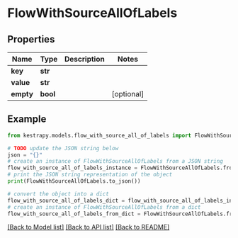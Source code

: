 # FlowWithSourceAllOfLabels


## Properties

Name | Type | Description | Notes
------------ | ------------- | ------------- | -------------
**key** | **str** |  | 
**value** | **str** |  | 
**empty** | **bool** |  | [optional] 

## Example

```python
from kestrapy.models.flow_with_source_all_of_labels import FlowWithSourceAllOfLabels

# TODO update the JSON string below
json = "{}"
# create an instance of FlowWithSourceAllOfLabels from a JSON string
flow_with_source_all_of_labels_instance = FlowWithSourceAllOfLabels.from_json(json)
# print the JSON string representation of the object
print(FlowWithSourceAllOfLabels.to_json())

# convert the object into a dict
flow_with_source_all_of_labels_dict = flow_with_source_all_of_labels_instance.to_dict()
# create an instance of FlowWithSourceAllOfLabels from a dict
flow_with_source_all_of_labels_from_dict = FlowWithSourceAllOfLabels.from_dict(flow_with_source_all_of_labels_dict)
```
[[Back to Model list]](../README.md#documentation-for-models) [[Back to API list]](../README.md#documentation-for-api-endpoints) [[Back to README]](../README.md)


